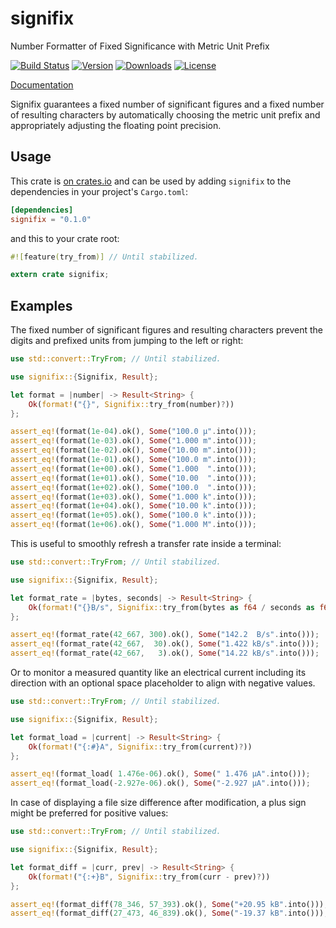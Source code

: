 # signifix

Number Formatter of Fixed Significance with Metric Unit Prefix

[![Build Status](https://travis-ci.org/qu1x/signifix.svg?branch=master)](https://travis-ci.org/qu1x/signifix)
[![Version](https://img.shields.io/crates/v/signifix.svg)](https://crates.io/crates/signifix)
[![Downloads](https://img.shields.io/crates/d/signifix.svg)](https://crates.io/crates/signifix)
[![License](https://img.shields.io/crates/l/signifix.svg)](https://www.gnu.org/licenses/lgpl-3.0.en.html)

[Documentation](https://docs.rs/signifix/0.1.0/signifix/)

Signifix guarantees a fixed number of significant figures and a fixed number
of resulting characters by automatically choosing the metric unit prefix and
appropriately adjusting the floating point precision.

## Usage

This crate is [on crates.io](https://crates.io/crates/signifix) and can be
used by adding `signifix` to the dependencies in your project's
`Cargo.toml`:

```toml
[dependencies]
signifix = "0.1.0"
```

and this to your crate root:

```rust
#![feature(try_from)] // Until stabilized.

extern crate signifix;
```

## Examples

The fixed number of significant figures and resulting characters prevent the
digits and prefixed units from jumping to the left or right:

```rust
use std::convert::TryFrom; // Until stabilized.

use signifix::{Signifix, Result};

let format = |number| -> Result<String> {
	Ok(format!("{}", Signifix::try_from(number)?))
};

assert_eq!(format(1e-04).ok(), Some("100.0 µ".into()));
assert_eq!(format(1e-03).ok(), Some("1.000 m".into()));
assert_eq!(format(1e-02).ok(), Some("10.00 m".into()));
assert_eq!(format(1e-01).ok(), Some("100.0 m".into()));
assert_eq!(format(1e+00).ok(), Some("1.000  ".into()));
assert_eq!(format(1e+01).ok(), Some("10.00  ".into()));
assert_eq!(format(1e+02).ok(), Some("100.0  ".into()));
assert_eq!(format(1e+03).ok(), Some("1.000 k".into()));
assert_eq!(format(1e+04).ok(), Some("10.00 k".into()));
assert_eq!(format(1e+05).ok(), Some("100.0 k".into()));
assert_eq!(format(1e+06).ok(), Some("1.000 M".into()));
```

This is useful to smoothly refresh a transfer rate inside a terminal:

```rust
use std::convert::TryFrom; // Until stabilized.

use signifix::{Signifix, Result};

let format_rate = |bytes, seconds| -> Result<String> {
	Ok(format!("{}B/s", Signifix::try_from(bytes as f64 / seconds as f64)?))
};

assert_eq!(format_rate(42_667, 300).ok(), Some("142.2  B/s".into()));
assert_eq!(format_rate(42_667,  30).ok(), Some("1.422 kB/s".into()));
assert_eq!(format_rate(42_667,   3).ok(), Some("14.22 kB/s".into()));
```

Or to monitor a measured quantity like an electrical current including its
direction with an optional space placeholder to align with negative values.

```rust
use std::convert::TryFrom; // Until stabilized.

use signifix::{Signifix, Result};

let format_load = |current| -> Result<String> {
	Ok(format!("{:#}A", Signifix::try_from(current)?))
};

assert_eq!(format_load( 1.476e-06).ok(), Some(" 1.476 µA".into()));
assert_eq!(format_load(-2.927e-06).ok(), Some("-2.927 µA".into()));
```

In case of displaying a file size difference after modification, a plus sign
might be preferred for positive values:

```rust
use std::convert::TryFrom; // Until stabilized.

use signifix::{Signifix, Result};

let format_diff = |curr, prev| -> Result<String> {
	Ok(format!("{:+}B", Signifix::try_from(curr - prev)?))
};

assert_eq!(format_diff(78_346, 57_393).ok(), Some("+20.95 kB".into()));
assert_eq!(format_diff(27_473, 46_839).ok(), Some("-19.37 kB".into()));
```

